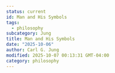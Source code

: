 ```yaml
---
status: current
id: Man and His Symbols
tags:
  - philosophy
subcategory: Jung
title: Man and His Symbols
date: "2025-10-06"
author: Carl G. Jung
modified: 2025-10-07 00:13:31 GMT-04:00
category: philosophy
---
```

